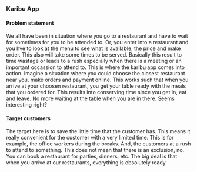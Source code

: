 ### Karibu App
#### Problem statement
We all have been in  situation where you go to a restaurant and have  to wait for sometimes for you to be attended to. Or, you enter into a restaurant and you hve to look at the menu to see what is available, the price and make order. This also will take some times to be served. Basically this result to time wastage or leads to a rush especially when there is a meeting or an important occassion to attend to. This is where the karibu app comes into action.
Imagine a situation where you could choose the closest restaurant near you, make orders and payment online. This works such that when you arrive at your choosen restaurant, you get your table ready with the meals that you ordered for. This results into conserving time since you get in, eat and leave. No more waiting at the table when you are in there. Seems interesting right?

#### Target customers
The target here is to save the little time that the customer has. This means it really convenient for the customer with a very limited time. This is for example, the office workers during the breaks. And, the customers at a rush to attend to something.
This does not mean that there is an exclusion, no. You can book a restaurant for parties, dinners, etc. The big deal is that when you arrive at our restaurants, everything is obsolutely ready.

